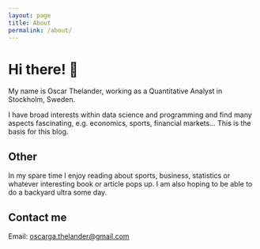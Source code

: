 ```yaml
---
layout: page
title: About
permalink: /about/
---
```


# Hi there! &#128075;
<p>
My name is Oscar Thelander, working as a Quantitative Analyst in Stockholm, Sweden.
</p>

<p>
I have broad interests within data science and programming and find many aspects fascinating, e.g. economics, sports, financial markets... This is the basis for this blog.
</p>


## Other
In my spare time I enjoy reading about sports, business, statistics or whatever interesting book or article pops up. I am also hoping to be able to do a backyard ultra some day.

## Contact me
Email: [oscarga.thelander@gmail.com](mailto:oscarga.thelander@gmail.com)